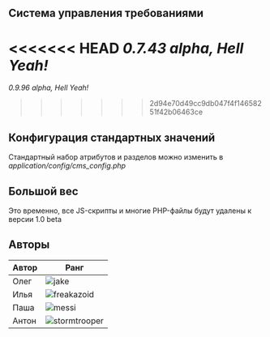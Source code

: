 ## Система управления требованиями

<<<<<<< HEAD
*0.7.43 alpha, Hell Yeah!*
=======
*0.9.96 alpha, Hell Yeah!*
>>>>>>> 2d94e70d49cc9db047f4f14658251f42b06463ce

## Конфигурация стандартных значений

Стандартный набор атрибутов и разделов можно изменить в *application/config/cms_config.php*

## Большой вес

Это временно, все JS-скрипты и многие PHP-файлы будут удалены к версии 1.0 beta

## Авторы

Автор  | Ранг
------ | -------
Олег   | ![jake](http://reqmgmt.tw1.su/assets/31684_adventure_time.jpg)
Илья   | ![freakazoid](http://reqmgmt.tw1.su/assets/Freakazoid.jpg)
Паша   | ![messi](http://reqmgmt.tw1.su/assets/453756278.jpg)
Антон  | ![stormtrooper](http://reqmgmt.tw1.su/assets/2520452-stormtroopers.jpg)
